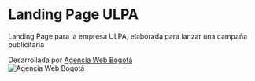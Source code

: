 # Landing Page ULPA

Landing Page para la empresa ULPA, elaborada para lanzar una campaña publicitaria

Desarrollada por  [Agencia Web Bogotá](https://github.com/awbog "Agencia Web Bogotá") <br> ![Agencia Web Bogotá](https://agenciawebbogota.com/images/favicon.png "Agencia Web Bogotá")
